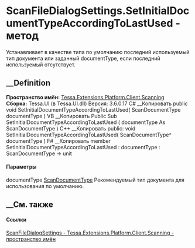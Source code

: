 # ScanFileDialogSettings.SetInitialDocumentTypeAccordingToLastUsed - метод
Устанавливает в качестве типа по умолчанию последний используемый тип
документа или заданный documentType, если последний используемый отсутствует.
## __Definition
 **Пространство имён:**
[Tessa.Extensions.Platform.Client.Scanning](N_Tessa_Extensions_Platform_Client_Scanning.htm)  
 **Сборка:** Tessa.UI (в Tessa.UI.dll) Версия: 3.6.0.17
C# __Копировать
     public void SetInitialDocumentTypeAccordingToLastUsed(
    	ScanDocumentType documentType
    )
VB __Копировать
     Public Sub SetInitialDocumentTypeAccordingToLastUsed ( 
    	documentType As ScanDocumentType
    )
C++ __Копировать
     public:
    void SetInitialDocumentTypeAccordingToLastUsed(
    	ScanDocumentType^ documentType
    )
F# __Копировать
     member SetInitialDocumentTypeAccordingToLastUsed : 
            documentType : ScanDocumentType -> unit 
#### Параметры
documentType
[ScanDocumentType](T_Tessa_Extensions_Platform_Client_Scanning_ScanDocumentType.htm)
    Рекомендуемый тип документа для использования по умолчанию.
##  __См. также
#### Ссылки
[ScanFileDialogSettings -
](T_Tessa_Extensions_Platform_Client_Scanning_ScanFileDialogSettings.htm)
[Tessa.Extensions.Platform.Client.Scanning - пространство
имён](N_Tessa_Extensions_Platform_Client_Scanning.htm)
